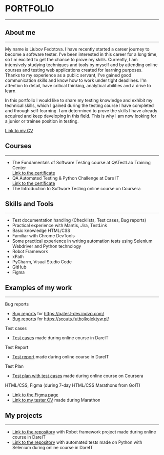 # **PORTFOLIO**
___
## About me
___
My name is Liubov Fedotova. I have recently started a career journey to become a software tester. I've been interested in this career for a long time, so I'm excited to get the chance to prove my skills. Currently, I am intensively studying techniques and tools by myself and by attending online courses and testing web applications created for learning purposes.<br/>
Thanks to my experience as a public servant, I've gained good communication skills and know how to work under tight deadlines. I'm attention to detail, have critical thinking, analytical abilities and a drive to learn.

In this portfolio I would like to share my testing knowledge and exhibit my technical skills, which I gained during the testing course I have completed and through self-learning. I am determined to prove the skills I have already acquired and keep developing in this field. This is why I am now looking for a junior or trainee position in testing.

[Link to my CV](https://drive.google.com/file/d/1rzBGJJndBqtIAl-mpscIvPvJQufRj2VF/view?usp=sharing)
## Courses
___
- The Fundamentals of Software Testing course at QATestLab Training Center<br/> 
[Link to the certificate](https://clients.qatestlab.com/api/common/certificate/alyfvesubj403ux96q5icube.pdf)
- QA Automated Testing & Python Challenge at Dare IT<br/>
[Link to the certificate](https://drive.google.com/file/d/1BLjbKlzH43YFgQDz_iOMdkfbcrUTVNjv/edit)
- The Introduction to Software Testing online course on Coursera

## Skills and Tools
___
- Test documentation handling (Checklists, Test cases, Bug reports)
- Practical experience with Mantis, Jira, TestLink
- Basic knowledge HTML/CSS
- Familiar with Chrome DevTools
- Some practical experience in writing automation tests using Selenium Webdriver and Python technology
- Robot Framework
- xPath
- PyCharm, Visual Studio Code
- GitHub 
- Figma

## Examples of my work
___
Bug reports
- [Bug reports](https://docs.google.com/spreadsheets/d/1qUVkntUQvUa23vUGuKFHiy6bqzz8QBKGO9PVnz9npi0/edit?usp=sharing) for https://qatest-dev.indvp.com/
- [Bug reports](https://docs.google.com/document/d/1wf1z5D5jnTao11QXgofAWnP0jn5a3GYgTKlN56lDxfE/edit?usp=sharing) for https://scouts.futbolkolektyw.pl/ <br/>

Test cases
- [Test cases](https://docs.google.com/spreadsheets/d/15gDbO-Z2ZdLHOwrus5DHlX0uIIZdKs-9qHb6eZYSoFY/edit?usp=sharing) made during online course in DareIT<br/>

Test Report
- [Test report](https://docs.google.com/spreadsheets/d/1ELj2MSJdTHjFpcYm9k7wcWJt2_OhTopeusNbp4vBn04/edit?usp=sharing) made during online course in DareIT<br/>

Test Plan
- [Test plan with test cases](https://drive.google.com/file/d/1Gvqe316ZsArVYoJCu3YFtHpstLZCCnaT/view?usp=sharing) made during online course on Coursera

HTML/CSS, Figma (during 7-day HTML/CSS Marathons from GoIT)
- [Link to the Figma page](https://www.figma.com/file/XnEcAZmAwxTHhn5fpYsyeA/Design?node-id=50001%3A5)
- [Link to my tester CV](https://tangerine-sorbet-a52d0d.netlify.app/) made during Marathon

## My projects
___
- [Link to the repository](https://github.com/LiubovFedotova/liuba_robotframework) with Robot framework project made during online course in DareIT
- [Link to the repository](https://github.com/LiubovFedotova/Fedotova_challange_portfolio) with automated tests made on Python with Selenium during online course in DareIT